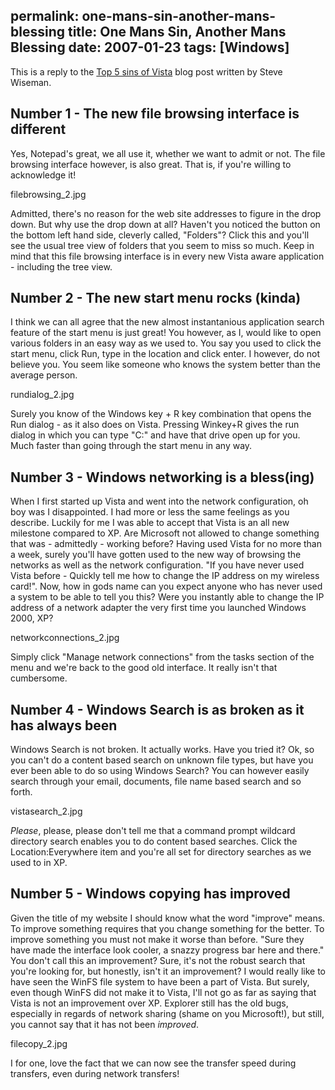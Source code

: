 permalink: one-mans-sin-another-mans-blessing
title: One Mans Sin, Another Mans Blessing
date: 2007-01-23
tags: [Windows]
---
This is a reply to the [Top 5 sins of Vista](http://www.intelliadmin.com/blog/2007/01/5-sins-of-vista.html) blog post written by Steve Wiseman.

## Number 1 - The new file browsing interface is different

Yes, Notepad's great, we all use it, whether we want to admit or not. The file browsing interface however, is also great. That is, if you're willing to acknowledge it!

filebrowsing_2.jpg

Admitted, there's no reason for the web site addresses to figure in the drop down. But why use the drop down at all? Haven't you noticed the button on the bottom left hand side, cleverly called, "Folders"? Click this and you'll see the usual tree view of folders that you seem to miss so much. Keep in mind that this file browsing interface is in every new Vista aware application - including the tree view.

## Number 2 - The new start menu rocks (kinda)

I think we can all agree that the new almost instantanious application search feature of the start menu is just great! You however, as I, would like to open various folders in an easy way as we used to. You say you used to click the start menu, click Run, type in the location and click enter. I however, do not believe you. You seem like someone who knows the system better than the average person.

rundialog_2.jpg

Surely you know of the Windows key + R key combination that opens the Run dialog - as it also does on Vista. Pressing Winkey+R gives the run dialog in which you can type "C:" and have that drive open up for you. Much faster than going through the start menu in any way.

## Number 3 - Windows networking is a bless(ing)

When I first started up Vista and went into the network configuration, oh boy was I disappointed. I had more or less the same feelings as you describe. Luckily for me I was able to accept that Vista is an all new milestone compared to XP. Are Microsoft not allowed to change something that was - admittedly - working before? Having used Vista for no more than a week, surely you'll have gotten used to the new way of browsing the networks as well as the network configuration. "If you have never used Vista before - Quickly tell me how to change the IP address on my wireless card!". Now, how in gods name can you expect anyone who has never used a system to be able to tell you this? Were you instantly able to change the IP address of a network adapter the very first time you launched Windows 2000, XP?

networkconnections_2.jpg

Simply click "Manage network connections" from the tasks section of the menu and we're back to the good old interface. It really isn't that cumbersome.

## Number 4 - Windows Search is as broken as it has always been

Windows Search is not broken. It actually works. Have you tried it? Ok, so you can't do a content based search on unknown file types, but have you ever been able to do so using Windows Search? You can however easily search through your email, documents, file name based search and so forth.

vistasearch_2.jpg

*Please*, please, please don't tell me that a command prompt wildcard directory search enables you to do content based searches. Click the Location:Everywhere item and you're all set for directory searches as we used to in XP.

## Number 5 - Windows copying has improved

Given the title of my website I should know what the word "improve" means. To improve something requires that you change something for the better. To improve something you must not make it worse than before. "Sure they have made the interface look cooler, a snazzy progress bar here and there." You don't call this an improvement? Sure, it's not the robust search that you're looking for, but honestly, isn't it an improvement? I would really like to have seen the WinFS file system to have been a part of Vista. But surely, even though WinFS did not make it to Vista, I'll not go as far as saying that Vista is not an improvement over XP. Explorer still has the old bugs, especially in regards of network sharing (shame on you Microsoft!), but still, you cannot say that it has not been *improved*.

filecopy_2.jpg

I for one, love the fact that we can now see the transfer speed during transfers, even during network transfers!
